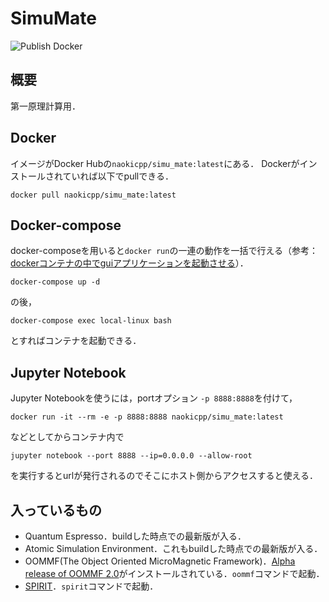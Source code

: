 # SimuMate
![Publish Docker](https://github.com/naoki-cpp/SimuMate/workflows/Publish%20Docker/badge.svg)
## 概要
第一原理計算用．
## Docker
イメージがDocker Hubの`naokicpp/simu_mate:latest`にある．
Dockerがインストールされていれば以下でpullできる．
```shell
docker pull naokicpp/simu_mate:latest
```
## Docker-compose
docker-composeを用いると`docker run`の一連の動作を一括で行える（参考：[dockerコンテナの中でguiアプリケーションを起動させる](https://unskilled.site/docker%E3%82%B3%E3%83%B3%E3%83%86%E3%83%8A%E3%81%AE%E4%B8%AD%E3%81%A7gui%E3%82%A2%E3%83%97%E3%83%AA%E3%82%B1%E3%83%BC%E3%82%B7%E3%83%A7%E3%83%B3%E3%82%92%E8%B5%B7%E5%8B%95%E3%81%95%E3%81%9B%E3%82%8B/)）．
```
docker-compose up -d
```
の後，
```
docker-compose exec local-linux bash
```
とすればコンテナを起動できる．
## Jupyter Notebook
Jupyter Notebookを使うには，portオプション
`-p 8888:8888`を付けて，
```
docker run -it --rm -e -p 8888:8888 naokicpp/simu_mate:latest
```
などとしてからコンテナ内で
```
jupyter notebook --port 8888 --ip=0.0.0.0 --allow-root
```
を実行するとurlが発行されるのでそこにホスト側からアクセスすると使える．
## 入っているもの
- Quantum Espresso．buildした時点での最新版が入る．
- Atomic Simulation Environment．これもbuildした時点での最新版が入る．
- OOMMF(The Object Oriented MicroMagnetic Framework)．[Alpha release of OOMMF 2.0](https://math.nist.gov/oommf/software-20.html)がインストールされている．`oommf`コマンドで起動．
- [SPIRIT](https://github.com/spirit-code/spirit)．`spirit`コマンドで起動．

